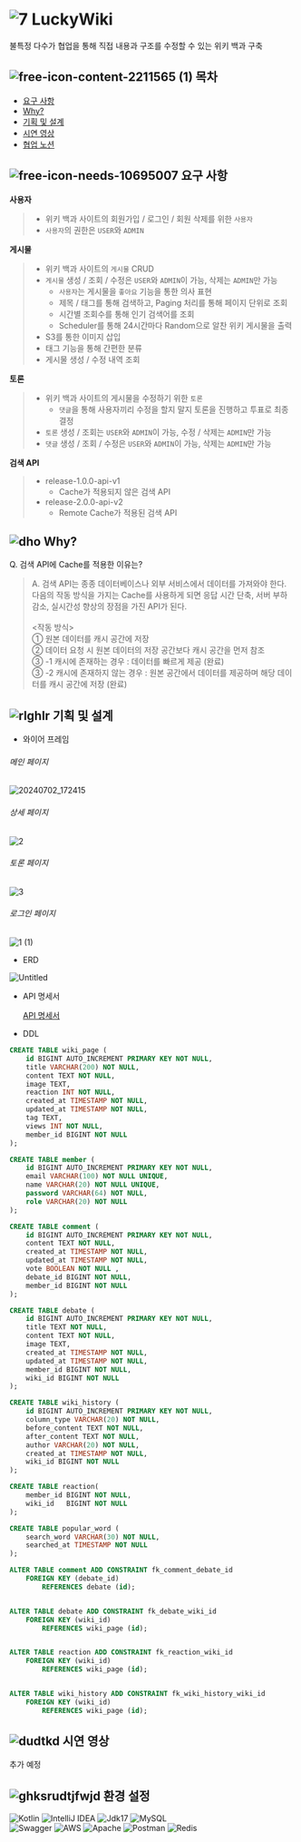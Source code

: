 # ![7](https://github.com/KangBaekho10/LuckyWiki/assets/166815465/b5413805-7c23-4d85-a049-d0c67e8ffeb7) LuckyWiki

불특정 다수가 협업을 통해 직접 내용과 구조를 수정할 수 있는 위키 백과 구축

## ![free-icon-content-2211565 (1)](https://github.com/KangBaekho10/LuckyWiki/assets/166815465/ebf2b813-d195-4c2b-8b36-715daed486e0) 목차
- [요구 사항](#요구-사항)
- [Why?](#Why?)
- [기획 및 설계](#기획-및-설계)
- [시연 영상](#시연-영상)
- [협업 노션](https://assorted-buffalo-e03.notion.site/7-502e001708f9404ca794f1f9e5a2aadf?pvs=4)

## ![free-icon-needs-10695007](https://github.com/KangBaekho10/LuckyWiki/assets/166815465/d5130b74-311c-4c99-b90c-f8e7a9d173fc) 요구 사항

**사용자**
  > - 위키 백과 사이트의 회원가입 / 로그인 / 회원 삭제를 위한 `사용자`
  > - `사용자`의 권한은 `USER`와 `ADMIN`

**게시물**
  > - 위키 백과 사이트의 `게시물` CRUD
  > - `게시물` 생성 / 조회 / 수정은 `USER`와 `ADMIN`이 가능, 삭제는 `ADMIN`만 가능
>   - `사용자`는 게시물을 `좋아요` 기능을 통한 의사 표현
>   - 제목 / 태그를 통해 검색하고, Paging 처리를 통해 페이지 단위로 조회
>   - 시간별 조회수를 통해 인기 검색어를 조회
>   - Scheduler를 통해 24시간마다 Random으로 알찬 위키 게시물을 출력
  > - S3를 통한 이미지 삽입
  > - 태그 기능을 통해 간편한 분류
  > - 게시물 생성 / 수정 내역 조회

**토론**
  > - 위키 백과 사이트의 게시물을 수정하기 위한 `토론`
>   - `댓글`을 통해 사용자끼리 수정을 할지 말지 토론을 진행하고 투표로 최종 결정
  > - `토론` 생성 / 조회는 `USER`와 `ADMIN`이 가능, 수정 / 삭제는 `ADMIN`만 가능
  > - `댓글` 생성 / 조회 / 수정은 `USER`와 `ADMIN`이 가능, 삭제는 `ADMIN`만 가능

**검색 API**
  > - release-1.0.0-api-v1
>   - Cache가 적용되지 않은 검색 API
  > - release-2.0.0-api-v2
>   - Remote Cache가 적용된 검색 API

## ![dho](https://github.com/KangBaekho10/LuckyWiki/assets/166815465/29f75cb4-d1d8-4030-8dab-fe9756e749f3) Why?

Q. 검색 API에 Cache를 적용한 이유는? <br/>
> A. 검색 API는 종종 데이터베이스나 외부 서비스에서 데이터를 가져와야 한다. <br/>
다음의 작동 방식을 가지는 Cache를 사용하게 되면 응답 시간 단축, 서버 부하 감소, 실시간성 향상의 장점을 가진 API가 된다.<br/>
><br/>
> <작동 방식> <br>
>   ① 원본 데이터를 캐시 공간에 저장<br>
>   ② 데이터 요청 시 원본 데이터의 저장 공간보다 캐시 공간을 먼저 참조<br/>
>   ③ -1 캐시에 존재하는 경우 : 데이터를 빠르게 제공 (완료)<br/>
>   ③ -2 캐시에 존재하지 않는 경우 : 원본 공간에서 데이터를 제공하며 해당 데이터를 캐시 공간에 저장 (완료)<br/>

## ![rlghlr](https://github.com/KangBaekho10/LuckyWiki/assets/166815465/d133d561-7cf5-4f5a-a736-cb48253705c4) 기획 및 설계

- 와이어 프레임
  
###### 메인 페이지<br/>
  
![20240702_172415](https://github.com/KangBaekho10/LuckyWiki/assets/166815465/f2eaa102-d179-4f2f-b733-1b5b8a774bf7)

###### 상세 페이지<br/>

![2](https://github.com/KangBaekho10/LuckyWiki/assets/166815465/cb3306a6-b5ad-415f-aec8-8a232f943577)

###### 토론 페이지<br/>

![3](https://github.com/KangBaekho10/LuckyWiki/assets/166815465/b67094ca-29df-47cf-b01c-13091bdfe149)

###### 로그인 페이지<br/>

![1 (1)](https://github.com/KangBaekho10/LuckyWiki/assets/166815465/827c7d8c-fd36-4545-a77a-a9dfde9a8cf4)

- ERD

![Untitled](https://github.com/KangBaekho10/LuckyWiki/assets/166815465/77500e86-307f-4753-a638-e31bcae02d1e)

- API 명세서

  [API 명세서](https://assorted-buffalo-e03.notion.site/e1ee39ad75484fb68a3140f8b8b76228?v=80d2f7b7ec81480fb672dcc0ad5693e4&pvs=4)

- DDL

``` SQL
CREATE TABLE wiki_page (
    id BIGINT AUTO_INCREMENT PRIMARY KEY NOT NULL,
    title VARCHAR(200) NOT NULL,
    content TEXT NOT NULL,
    image TEXT,
    reaction INT NOT NULL,
    created_at TIMESTAMP NOT NULL,
    updated_at TIMESTAMP NOT NULL,
    tag TEXT,
    views INT NOT NULL,
    member_id BIGINT NOT NULL
);

CREATE TABLE member (
    id BIGINT AUTO_INCREMENT PRIMARY KEY NOT NULL,
    email VARCHAR(100) NOT NULL UNIQUE,
    name VARCHAR(20) NOT NULL UNIQUE,
    password VARCHAR(64) NOT NULL,
    role VARCHAR(20) NOT NULL
);

CREATE TABLE comment (
    id BIGINT AUTO_INCREMENT PRIMARY KEY NOT NULL,
    content TEXT NOT NULL,
    created_at TIMESTAMP NOT NULL,
    updated_at TIMESTAMP NOT NULL,
    vote BOOLEAN NOT NULL ,
    debate_id BIGINT NOT NULL,
    member_id BIGINT NOT NULL
);

CREATE TABLE debate (
    id BIGINT AUTO_INCREMENT PRIMARY KEY NOT NULL,
    title TEXT NOT NULL,
    content TEXT NOT NULL,
    image TEXT,
    created_at TIMESTAMP NOT NULL,
    updated_at TIMESTAMP NOT NULL,
    member_id BIGINT NOT NULL,
    wiki_id BIGINT NOT NULL
);

CREATE TABLE wiki_history (
    id BIGINT AUTO_INCREMENT PRIMARY KEY NOT NULL,
    column_type VARCHAR(20) NOT NULL,
    before_content TEXT NOT NULL,
    after_content TEXT NOT NULL,
    author VARCHAR(20) NOT NULL,
    created_at TIMESTAMP NOT NULL,
    wiki_id BIGINT NOT NULL
);

CREATE TABLE reaction(
    member_id BIGINT NOT NULL,
    wiki_id   BIGINT NOT NULL
);

CREATE TABLE popular_word (
    search_word VARCHAR(30) NOT NULL,
    searched_at TIMESTAMP NOT NULL
);

ALTER TABLE comment ADD CONSTRAINT fk_comment_debate_id
    FOREIGN KEY (debate_id)
        REFERENCES debate (id);


ALTER TABLE debate ADD CONSTRAINT fk_debate_wiki_id
    FOREIGN KEY (wiki_id)
        REFERENCES wiki_page (id);


ALTER TABLE reaction ADD CONSTRAINT fk_reaction_wiki_id
    FOREIGN KEY (wiki_id)
        REFERENCES wiki_page (id);


ALTER TABLE wiki_history ADD CONSTRAINT fk_wiki_history_wiki_id
    FOREIGN KEY (wiki_id)
        REFERENCES wiki_page (id);
```

## ![dudtkd](https://github.com/KangBaekho10/LuckyWiki/assets/166815465/41b0d7fd-2086-4ca7-8592-6f41ee5ca4e4) 시연 영상

추가 예정

## ![ghksrudtjfwjd](https://github.com/KangBaekho10/LuckyWiki/assets/166815465/debe07f2-1467-4f66-b968-73dd3a2ea14c) 환경 설정<br>
![Kotlin](https://img.shields.io/badge/kotlin-%237F52FF.svg?style=for-the-badge&logo=kotlin&logoColor=white)
![IntelliJ IDEA](https://img.shields.io/badge/IntelliJIDEA-000000.svg?style=for-the-badge&logo=intellij-idea&logoColor=white) 
![Jdk17](https://img.shields.io/badge/jdk17-%23ED8B00.svg?style=for-the-badge&logo=openjdk&logoColor=white"/)
![MySQL](https://img.shields.io/badge/mysql-4479A1.svg?style=for-the-badge&logo=mysql&logoColor=white) <br/>
![Swagger](https://img.shields.io/badge/-Swagger-%23Clojure?style=for-the-badge&logo=swagger&logoColor=white)
![AWS](https://img.shields.io/badge/AWS-%23FF9900.svg?style=for-the-badge&logo=amazon-aws&logoColor=white)
![Apache](https://img.shields.io/badge/apache-%23D42029.svg?style=for-the-badge&logo=apache&logoColor=white)
![Postman](https://img.shields.io/badge/Postman-FF6C37?style=for-the-badge&logo=postman&logoColor=white)
![Redis](https://img.shields.io/badge/redis-%23DD0031.svg?style=for-the-badge&logo=redis&logoColor=white)
